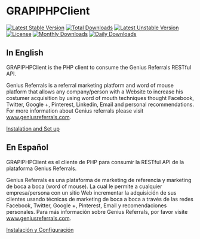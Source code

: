 GRAPIPHPClient
==============

[![Latest Stable Version](https://poser.pugx.org/geniusreferrals/gr-api-php-client/v/stable.png)](https://packagist.org/packages/geniusreferrals/gr-api-php-client)
[![Total Downloads](https://poser.pugx.org/geniusreferrals/gr-api-php-client/downloads.png)](https://packagist.org/packages/geniusreferrals/gr-api-php-client)
[![Latest Unstable Version](https://poser.pugx.org/geniusreferrals/gr-api-php-client/v/unstable.png)](https://packagist.org/packages/geniusreferrals/gr-api-php-client)
[![License](https://poser.pugx.org/geniusreferrals/gr-api-php-client/license.png)](https://packagist.org/packages/geniusreferrals/gr-api-php-client)
[![Monthly Downloads](https://poser.pugx.org/geniusreferrals/gr-api-php-client/d/monthly.png)](https://packagist.org/packages/geniusreferrals/gr-api-php-client)
[![Daily Downloads](https://poser.pugx.org/geniusreferrals/gr-api-php-client/d/daily.png)](https://packagist.org/packages/geniusreferrals/gr-api-php-client)


In English
-----------

GRAPIPHPClient is the PHP client to consume the Genius Referrals RESTful API.

Genius Referrals is a referral marketing platform and word of mouse platform that allows 
any company/person with a Website to increase his costumer acquisition by using word of mouth techniques thought 
Facebook, Twitter, Google +, Pinterest, Linkedin, Email and personal recommendations.  For more information about Genius referrals please visit www.geniusreferrals.com.

[Instalation and Set up](resources/doc/index.en.md)


En Español
-----------

GRAPIPHPClient es el cliente de PHP para consumir la RESTful API de la plataforma Genius Referrals.

Genius Referrals es una plataforma de marketing de referencia y marketing de boca a boca (word of mouse). La cual le permite a cualquier 
empresa/persona con un sitio Web incrementar la adquisición de sus clientes usando técnicas de marketing de boca a boca a través de las redes
Facebook, Twitter, Google +, Pinterest, Email y recomendaciones personales. Para más información sobre Genius Referrals, por favor visite www.geniusreferrals.com.

[Instalación y Configuración](resources/doc/index.es.md)
